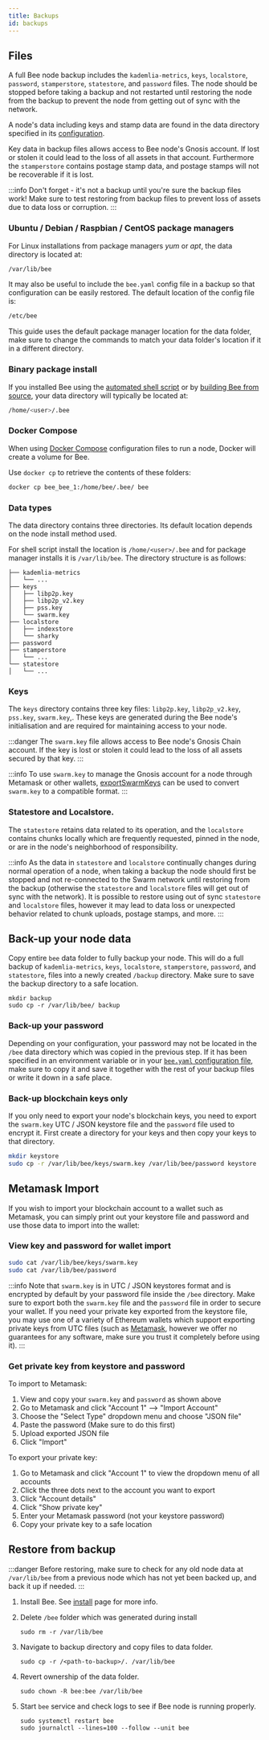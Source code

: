 ```yaml
---
title: Backups
id: backups
---
```


## Files

A full Bee node backup includes the `kademlia-metrics`,  `keys`,  `localstore`,  `password`,  `stamperstore`,  `statestore`, and `password` files. The node should be stopped before taking a backup and not restarted until restoring the node from the backup to prevent the node from getting out of sync with the network.

A node's data including keys and stamp data are found in the data directory specified in its [configuration](configuration).

Key data in backup files allows access to Bee node's Gnosis account. If lost or stolen it could lead to the loss of all assets in that account. Furthermore the `stamperstore` contains postage stamp data, and postage stamps will not be recoverable if it is lost.

:::info
Don't forget - it's not a backup until you're sure the backup files work! Make sure to test restoring from backup files to prevent loss of assets due to data loss or corruption.
:::

### Ubuntu / Debian / Raspbian / CentOS package managers

For Linux installations from package managers _yum_ or _apt_, the data directory is located at:

```bash
/var/lib/bee
```

It may also be useful to include the `bee.yaml` config file in a backup so that configuration can be easily restored. The default location of the config file is:

```bash
/etc/bee
```

This guide uses the default package manager location for the data folder, make sure to change the commands to match your data folder's location if it in a different directory.

### Binary package install

If you installed Bee using the [automated shell script](/docs/bee/installation/install#shell-script-install) or by [building Bee from source](/docs/bee/installation/build-from-source), your data directory will typically be located at:

```bash
/home/<user>/.bee
```

### Docker Compose

When using [Docker Compose](/docs/bee/installation/docker) configuration files to run a node, Docker will create a volume for Bee.

Use `docker cp` to retrieve the contents of these folders:

```bash
docker cp bee_bee_1:/home/bee/.bee/ bee
```

### Data types

The data directory contains three directories. Its default location depends on the node install method used.

For shell script install the location is `/home/<user>/.bee` and for package manager installs it is `/var/lib/bee`. The directory structure is as follows:

```
├── kademlia-metrics
│   └── ...
├── keys
│   ├── libp2p.key
│   ├── libp2p_v2.key
│   ├── pss.key
│   └── swarm.key
├── localstore
│   ├── indexstore
│   └── sharky
├── password
├── stamperstore
│   └── ...
└── statestore
│   └── ...
```


### Keys

The `keys` directory contains three key files: `libp2p.key`,  `libp2p_v2.key`,  `pss.key`,  `swarm.key`,. These keys are generated during the Bee node's initialisation and are required for maintaining access to your node.

:::danger
The `swarm.key` file allows access to Bee node's Gnosis Chain account. If the key is lost or stolen it could lead to the loss of all assets secured by that key.
:::

:::info
To use `swarm.key` to manage the Gnosis account for a node through Metamask or other wallets, [exportSwarmKeys](https://github.com/ethersphere/exportSwarmKey) can be used to convert `swarm.key` to a compatible format.
:::

### Statestore and Localstore.

The `statestore` retains data related to its operation, and the `localstore` contains chunks locally which are frequently requested, pinned in the node, or are in the node's neighborhood of responsibility.

:::info
As the data in `statestore` and `localstore` continually changes during normal operation of a node, when taking a backup the node should first be stopped and not re-connected to the Swarm network until restoring from the backup (otherwise the `statestore` and `localstore` files will get out of sync with the network). It is possible to restore using out of sync `statestore` and `localstore` files, however it may lead to data loss or unexpected behavior related to chunk uploads, postage stamps, and more. 
:::

## Back-up your node data


Copy entire `bee` data folder to fully backup your node. This will do a full backup of `kademlia-metrics`,  `keys`,  `localstore`,  `stamperstore`, `password`, and `statestore`, files into a newly created `/backup` directory. Make sure to save the backup directory to a safe location.

```
mkdir backup
sudo cp -r /var/lib/bee/ backup
```
    
### Back-up your password 

Depending on your configuration, your password may not be located in the `/bee` data directory which was copied in the previous step. If it has been specified in an environment variable or in your [`bee.yaml` configuration file](/docs/bee/working-with-bee/configuration#default-data-and-config-directories), make sure to copy it and save it together with the rest of your backup files or write it down in a safe place.


### Back-up blockchain keys only

If you only need to export your node's blockchain keys, you need to export the `swarm.key` UTC / JSON keystore file and the `password` file used to encrypt it. First create a directory for your keys and then copy your keys to that directory.


```bash
mkdir keystore
sudo cp -r /var/lib/bee/keys/swarm.key /var/lib/bee/password keystore    
```

## Metamask Import

If you wish to import your blockchain account to a wallet such as Metamask, you can simply print out your keystore file and password and use those data to import into the wallet:

### View key and password for wallet import 

```bash
sudo cat /var/lib/bee/keys/swarm.key 
sudo cat /var/lib/bee/password
```

:::info
Note that `swarm.key` is in UTC / JSON keystores format and is encrypted by default by your password file inside the `/bee` directory. Make sure to export both the `swarm.key` file and the `password` file in order to secure your wallet. If you need your private key exported from the keystore file, you may use one of a variety of Ethereum wallets which support exporting private keys from UTC files (such as [Metamask](https://metamask.io/), however we offer no guarantees for any software, make sure you trust it completely before using it). 
:::

### Get private key from keystore and password

To import to Metamask:

1. View and copy your `swarm.key` and `password` as shown above
2. Go to Metamask and click "Account 1" --> "Import Account"
3. Choose the "Select Type" dropdown menu and choose "JSON file"
4. Paste the password (Make sure to do this first)
5. Upload exported JSON file  
6. Click "Import"

To export your private key:

1. Go to Metamask and click "Account 1" to view the dropdown menu of all accounts
2. Click the three dots next to the account you want to export
3. Click "Account details"
4. Click "Show private key"
5. Enter your Metamask password (not your keystore password)
6. Copy your private key to a safe location


## Restore from backup

:::danger
Before restoring, make sure to check for any old node data at `/var/lib/bee` from a previous node which has not yet been backed up, and back it up if needed.
:::


1. Install Bee. See [install](/docs/bee/installation/install/) page for more info.

1. Delete `/bee` folder which was generated during install

    ```
    sudo rm -r /var/lib/bee
    ```

1. Navigate to backup directory and copy files to data folder.

    ```
    sudo cp -r /<path-to-backup>/. /var/lib/bee
    ```
    
1. Revert ownership of the data folder. 
    ```
    sudo chown -R bee:bee /var/lib/bee
    ```
1. Start `bee` service and check logs to see if Bee node is running properly.
    ```
    sudo systemctl restart bee
    sudo journalctl --lines=100 --follow --unit bee      
    ```
